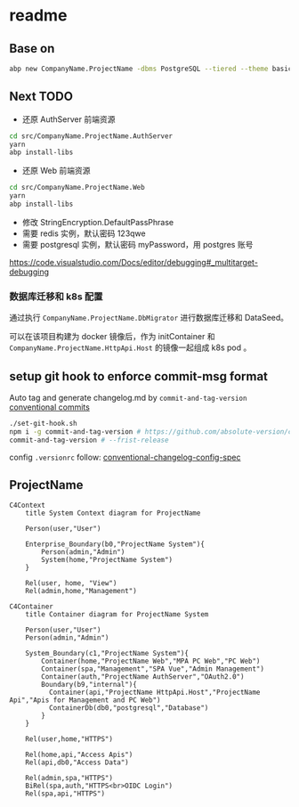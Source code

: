 # readme

## Base on

``` bash
abp new CompanyName.ProjectName -dbms PostgreSQL --tiered --theme basic -csf
```

## Next TODO

- 还原 AuthServer 前端资源

```bash
cd src/CompanyName.ProjectName.AuthServer
yarn
abp install-libs
```

- 还原 Web 前端资源

```bash
cd src/CompanyName.ProjectName.Web 
yarn
abp install-libs
```

- 修改 StringEncryption.DefaultPassPhrase
- 需要 redis 实例，默认密码 123qwe
- 需要 postgresql 实例，默认密码 myPassword，用 postgres 账号

https://code.visualstudio.com/Docs/editor/debugging#_multitarget-debugging

### 数据库迁移和 k8s 配置

通过执行 `CompanyName.ProjectName.DbMigrator` 进行数据库迁移和 DataSeed。  

可以在该项目构建为 docker 镜像后，作为 initContainer 和 `CompanyName.ProjectName.HttpApi.Host` 的镜像一起组成 k8s pod 。

## setup git hook to enforce commit-msg format

Auto tag and generate changelog.md by `commit-and-tag-version`
[conventional commits](https://www.conventionalcommits.org/en/v1.0.0/#summary)

```bash
./set-git-hook.sh
npm i -g commit-and-tag-version # https://github.com/absolute-version/commit-and-tag-version#bumpfiles-packagefiles-and-updaters
commit-and-tag-version # --frist-release 
```

config `.versionrc` follow: [conventional-changelog-config-spec](https://github.com/conventional-changelog/conventional-changelog-config-spec/blob/master/versions/2.2.0/schema.json)


## ProjectName

```mermaid
C4Context
    title System Context diagram for ProjectName

    Person(user,"User")
    
    Enterprise_Boundary(b0,"ProjectName System"){
        Person(admin,"Admin")
        System(home,"ProjectName System")
    }

    Rel(user, home, "View")
    Rel(admin,home,"Management")

```

```mermaid
C4Container
    title Container diagram for ProjectName System

    Person(user,"User")
    Person(admin,"Admin")

    System_Boundary(c1,"ProjectName System"){
        Container(home,"ProjectName Web","MPA PC Web","PC Web")
        Container(spa,"Management","SPA Vue","Admin Management")
        Container(auth,"ProjectName AuthServer","OAuth2.0")    
        Boundary(b9,"internal"){
          Container(api,"ProjectName HttpApi.Host","ProjectName Api","Apis for Management and PC Web")
          ContainerDb(db0,"postgresql","Database")
        }
    }

    Rel(user,home,"HTTPS")
  
    Rel(home,api,"Access Apis")
    Rel(api,db0,"Access Data")

    Rel(admin,spa,"HTTPS")
    BiRel(spa,auth,"HTTPS<br>OIDC Login")
    Rel(spa,api,"HTTPS")

```
